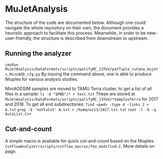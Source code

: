 MuJetAnalysis
=============

The structure of the code are documented below. Although one could navigate the whole repository on their own, the document provides a heuristic approach to facilitate this process. Meanwhile, in order to be new-user-friendly, the structure is described from downstream to upstream.

## Running the analyzer
`cmsRun MuJetAnalysis/DataFormats/scripts/patifyMC_13TeV/patTuple_cutana_mujets_MiniAOD_cfg.py`
By issuing the command above, one is able to produce Ntuples for various analysis studies.

MiniAODSIM samples are moved to TAMU Terra cluster, to get a list of all files in a sample:
`ls -d "$PWD"/* > text.txt`
These are stored at `MuJetAnalysis/DataFormats/scripts/patifyMC_13TeV/*SamplesTerra` for 2017 and 2018.
To get all end subdirectories:
`find <pwd> -type d -links 2 > A.txt`
`grep -E 'noVtxCut' A.txt > /home/ws13/2017.txt.txt`
`root -l -b -q AutoList.C++`

## Cut-and-count
A simple macro is available for quick cut-and-count based on the Ntuples: `CutFlowAnalyzer/scripts/cutflow_macros/foo_modified.C`. More details on page.
